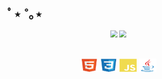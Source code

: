 #  ﾟ⋆ ˚｡⋆

<div align="center">
  <img height="150em" src="https://github-readme-stats.vercel.app/api/top-langs/?username=scognamiglioo&layout=compact&langs_count=7&theme=shadow_green"/>
  <img height="150em" src="https://i.pinimg.com/originals/c7/c7/c4/c7c7c4de19111a666f99b9655d3b0927.gif">
    
    
</div>

  
  ##
  
<div> 
  <div  align="center"> 
  <div style="display: inline_block"><br>
  <img align="center" alt="HTML" height="30" width="40" src="https://raw.githubusercontent.com/devicons/devicon/master/icons/html5/html5-original.svg">
  <img align="center" alt="CSS" height="30" width="40" src="https://raw.githubusercontent.com/devicons/devicon/master/icons/css3/css3-original.svg">
    <img align="center" alt="Rafa-Js" height="30" width="40" src="https://raw.githubusercontent.com/devicons/devicon/master/icons/javascript/javascript-plain.svg">
  <img align="center" alt="java" height="30" width="40" src="https://raw.githubusercontent.com/devicons/devicon/master/icons/java/java-original.svg">
 
</div>
    



   
